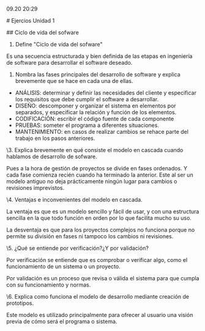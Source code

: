 ﻿09.20 20:29

\# Ejercios Unidad 1

\## Ciclo de vida del sofware

1. Define "Ciclo de vida del sofware"

Es una secuencia estructurada y bien definida de las etapas en ingeniería de software para desarrollar el software deseado.

1. Nombra las fases principales del desarrollo de software y explica brevemente que se hace en cada una de ellas.
- ANÁLISIS: determinar y definir las necesidades del cliente y especificar los requisitos que debe cumplir el software a desarrollar.
- DISEÑO: descomponer y organizar el sistema en elementos por separados, y especificar la relación y función de los elementos.
- CODIFICACIÓN: escribir el código fuente de cada componente
- PRUEBAS: someter el programa a diferentes situaciones.
- MANTENIMIENTO: en casos de realizar cambios se rehace parte del trabajo en los pasos anteriores.

\3. Explica brevemente en qué consiste el modelo en cascada cuando hablamos de desarrollo de sofware.

Pues a la hora de gestión de proyectos se divide en fases ordenados. Y cada fase comienza recién cuando ha terminado la anterior. Este al ser un modelo antiguo no deja prácticamente ningún lugar para cambios o revisiones imprevistos.

\4. Ventajas e inconvenientes del modelo en cascada.

La ventaja es que es un modelo sencillo y fácil de usar, y con una estructura sencilla en la que todo función en orden por lo que facilita mucho su uso.

La desventaja es que para los proyectos complejos no funciona porque no permite su división en fases ni tampoco los cambios ni revisiones.

\5. ¿Qué se entiende por verificación?¿Y por validación?

Por verificación se entiende que es comprobar o verificar algo, como el funcionamiento de un sistema o un proyecto.

Por validación es un proceso que revisa o válida el sistema para que cumpla con su funcionamiento y normas.

\6. Explica como funciona el modelo de desarrollo mediante creación de prototipos.

Este modelo es utilizado principalmente para ofrecer al usuario una visión previa de cómo será el programa o sistema.

